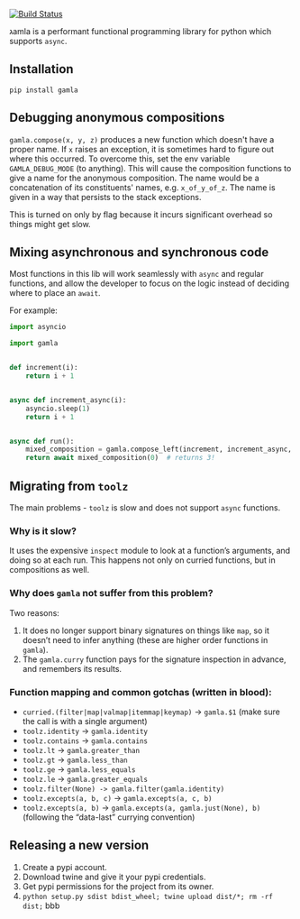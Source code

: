 [![Build Status](https://travis-ci.com/hyroai/gamla.svg?branch=master)](https://travis-ci.com/hyroai/gamla)

גamla is a performant functional programming library for python which supports `async`.

## Installation

`pip install gamla`

## Debugging anonymous compositions

`gamla.compose(x, y, z)` produces a new function which doesn't have a proper name. If `x` raises an exception, it is sometimes hard to figure out where this occurred. To overcome this, set the env variable `GAMLA_DEBUG_MODE` (to anything). This will cause the composition functions to give a name for the anonymous composition. The name would be a concatenation of its constituents' names, e.g. `x_of_y_of_z`. The name is given in a way that persists to the stack exceptions.

This is turned on only by flag because it incurs significant overhead so things might get slow.

## Mixing asynchronous and synchronous code

Most functions in this lib will work seamlessly with `async` and regular functions, and allow the developer to focus on the logic instead of deciding where to place an `await`.

For example:

```python
import asyncio

import gamla


def increment(i):
    return i + 1


async def increment_async(i):
    asyncio.sleep(1)
    return i + 1


async def run():
    mixed_composition = gamla.compose_left(increment, increment_async, increment)
    return await mixed_composition(0)  # returns 3!
```

## Migrating from `toolz`

The main problems - `toolz` is slow and does not support `async` functions.

### Why is it slow?

It uses the expensive `inspect` module to look at a function’s arguments, and doing so at each run. This happens not only on curried functions, but in compositions as well.

### Why does `gamla` not suffer from this problem?

Two reasons:

1. It does no longer support binary signatures on things like `map`, so it doesn’t need to infer anything (these are higher order functions in `gamla`).
1. The `gamla.curry` function pays for the signature inspection in advance, and remembers its results.

### Function mapping and common gotchas (written in blood):

- `curried.(filter|map|valmap|itemmap|keymap)` -> `gamla.$1` (make sure the call is with a single argument)
- `toolz.identity` -> `gamla.identity`
- `toolz.contains` -> `gamla.contains`
- `toolz.lt` -> `gamla.greater_than`
- `toolz.gt` -> `gamla.less_than`
- `toolz.ge` -> `gamla.less_equals`
- `toolz.le` -> `gamla.greater_equals`
- `toolz.filter(None) -> gamla.filter(gamla.identity)`
- `toolz.excepts(a, b, c)` -> `gamla.excepts(a, c, b)`
- `toolz.excepts(a, b)` -> `gamla.excepts(a, gamla.just(None), b)` (following the “data-last” currying convention)

## Releasing a new version

1. Create a pypi account.
1. Download twine and give it your pypi credentials.
1. Get pypi permissions for the project from its owner.
1. `python setup.py sdist bdist_wheel; twine upload dist/*; rm -rf dist;`
bbb